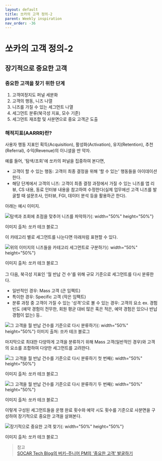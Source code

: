 ```yaml
---
layout: default
title: 쏘카의 고객 정의-2
parent: Weekly inspiration
nav_order: -36
---
```


# 쏘카의 고객 정의-2

## 장기적으로 중요한 고객

### 중요한 고객을 찾기 위한 단계
1. 고객여정지도 퍼널 세분화
2. 고객의 행동, 니즈 나열
3. 니즈를 가질 수 있는 세그먼트 나열
4. 세그먼트 분류(북극성 지표, 모수 기준)
5. 세그먼트 재조합 및 사분면으로 중요 고객군 도출


### 해적지표(AARRR)란?
사용자 행동 지표인 획득(Acquisition), 활성화(Activation), 유지(Retention), 추천(Referral), 수익(Revenue)의 이니셜을 딴 약자.


예를 들어, '탐색/조회'에 쏘카의 퍼널을 집중하여 본다면,
- 고객이 할 수 있는 행동: 고객이 최종 결정을 위해 '할 수 있는' 행동들을 아이데이션 한다.
- 해당 단계에서 고객의 니즈: 고객이 최종 결정 과정에서 가질 수 있는 니즈를 앱 리뷰, CS 내용, 동료 인터뷰 내용을 참고하여 수정한다(실제 업무에선 고객 니즈를 발굴할 때 설문조사, 인터뷰, FGI, 데이터 분석 등을 활용하곤 한다).

아래는 예시 이미지.

![탐색과 조회에 초점을 맞추어 니즈를 파악하기](../../assets/images/posts/20220905_socar_searching_stage.png){: width="50%" height="50%"}

이미지 출처: 쏘카 테크 블로그


이 카테고리 별로 세그먼트를 나눈다면 아래처럼 표현할 수 있다.

![위의 이미지의 니즈들을 카테고리 세그먼트로 구분하기](../../assets/images/posts/20220905_socar_segment_cagegory.png){: width="50%" height="50%"}

이미지 출처: 쏘카 테크 블로그
<br>
<br>
그 다음, 북극성 지표인 '월 반납 건 수'를 위해 규모 기준으로 세그먼트를 다시 분류한다. 
- 일반적인 경우: Mass 고객 (큰 임팩트)
- 특이한 경우: Specific 고객 (작은 임팩트)
- 분류 과정 중 고객이 가질 수 있는 '성격'으로 볼 수 있는 경우: 고객의 요소
  ex. 경험 빈도 (예약 경험이 전무한, 회원 평균 대비 많은 혹은 적은, 예약 경험은 있으나 반납 경험이 없는) 등..
  
![그 고객을 월 반납 건수를 기준으로 다시 분류하기](../../assets/images/posts/20220905_socar_mass_and_specific.png){: width="50%" height="50%"}
이미지 출처: 쏘카 테크 블로그

마지막으로 최대한 다양하게 고객을 분류하기 위해 Mass 고객(일반적인 경우)와 고객의 요소를 조합하여 다양한 세그먼트를 고려한다.

![그 고객을 월 반납 건수를 기준으로 다시 분류하기 첫 번째](../../assets/images/posts/20220905_socar_various_segments.png){: width="50%" height="50%"}

이미지 출처: 쏘카 테크 블로그

![그 고객을 월 반납 건수를 기준으로 다시 분류하기 두 번째](../../assets/images/posts/20220905_socar_various_segments_2.png){: width="50%" height="50%"}

이미지 출처: 쏘카 테크 블로그

이렇게 구성된 세그먼트들을 운행 완료 횟수와 예약 시도 횟수를 기준으로 사분면을 구성하여 장기적으로 중요한 고객을 살펴본다.

![장기적으로 중요한 고객 찾기](../../assets/images/posts/20220905_socar_quadrant.png){: width="50%" height="50%"}

이미지 출처: 쏘카 테크 블로그



> 참고<br>
> [SOCAR Tech Blog의 버키-주니어 PM의 '중요한 고객' 발굴하기](https://tech.socarcorp.kr/product/2022/08/26/important-customer.html)

